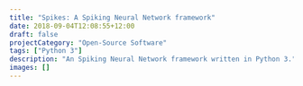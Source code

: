 ```yaml
---
title: "Spikes: A Spiking Neural Network framework"
date: 2018-09-04T12:08:55+12:00
draft: false
projectCategory: "Open-Source Software"
tags: ["Python 3"]
description: "An Spiking Neural Network framework written in Python 3."
images: []
---
```

